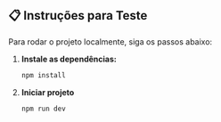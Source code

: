 ## 📋 Instruções para Teste

Para rodar o projeto localmente, siga os passos abaixo:

1. **Instale as dependências:**
   ```bash
   npm install
   
1. **Iniciar projeto**
   ```bash
   npm run dev
